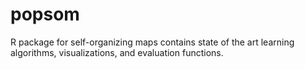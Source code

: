 # popsom
R package for self-organizing maps contains state of the art learning algorithms, visualizations, and 
evaluation functions.
